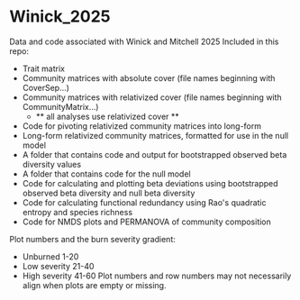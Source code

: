 # Winick_2025
Data and code associated with Winick and Mitchell 2025
Included in this repo:
-  Trait matrix
-  Community matrices with absolute cover (file names beginning with CoverSep...)
-  Community matrices with relativized cover (file names beginning with CommunityMatrix...)
    - ** all analyses use relativized cover **
-  Code for pivoting relativized community matrices into long-form
-  Long-form relativized community matrices, formatted for use in the null model
-  A folder that contains code and output for bootstrapped observed beta diversity values
-  A folder that contains code for the null model
-  Code for calculating and plotting beta deviations using bootstrapped observed beta diversity and null beta diversity
-  Code for calculating functional redundancy using Rao's quadratic entropy and species richness
-  Code for NMDS plots and PERMANOVA of community composition

Plot numbers and the burn severity gradient:
-  Unburned         1-20
-  Low severity     21-40
-  High severity    41-60
Plot numbers and row numbers may not necessarily align when plots are empty or missing.
